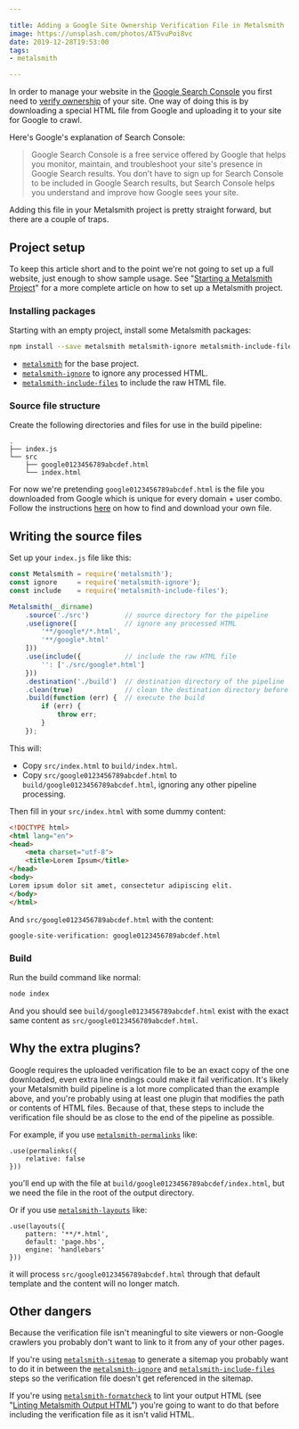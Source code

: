 ```yaml
---

title: Adding a Google Site Ownership Verification File in Metalsmith
image: https://unsplash.com/photos/AT5vuPoi8vc
date: 2019-12-28T19:53:00
tags:
- metalsmith

---
```


In order to manage your website in the [Google Search Console](https://support.google.com/webmasters/answer/9128668) you first need to [verify ownership](https://support.google.com/webmasters/answer/9008080) of your site. One way of doing this is by downloading a special HTML file from Google and uploading it to your site for Google to crawl.

Here's Google's explanation of Search Console:

> Google Search Console is a free service offered by Google that helps you monitor, maintain, and troubleshoot your site's presence in Google Search results. You don't have to sign up for Search Console to be included in Google Search results, but Search Console helps you understand and improve how Google sees your site.

Adding this file in your Metalsmith project is pretty straight forward, but there are a couple of traps.

## Project setup

To keep this article short and to the point we're not going to set up a full website, just enough to show sample usage. See "[Starting a Metalsmith Project](/blog/starting-a-metalsmith-project)" for a more complete article on how to set up a Metalsmith project.

### Installing packages

Starting with an empty project, install some Metalsmith packages:

```bash
npm install --save metalsmith metalsmith-ignore metalsmith-include-files
```

- [`metalsmith`](https://www.npmjs.com/package/metalsmith) for the base project.
- [`metalsmith-ignore`](https://www.npmjs.com/package/metalsmith-ignore) to ignore any processed HTML.
- [`metalsmith-include-files`](https://www.npmjs.com/package/metalsmith-include-files) to include the raw HTML file.

### Source file structure

Create the following directories and files for use in the build pipeline:

```text
.
├── index.js
└── src
    ├── google0123456789abcdef.html
    └── index.html
```

For now we're pretending `google0123456789abcdef.html` is the file you downloaded from Google which is unique for every domain + user combo. Follow the instructions [here](https://support.google.com/webmasters/answer/9008080) on how to find and download your own file.

## Writing the source files

Set up your `index.js` file like this:

```javascript
const Metalsmith = require('metalsmith');
const ignore     = require('metalsmith-ignore');
const include    = require('metalsmith-include-files');

Metalsmith(__dirname)
    .source('./src')         // source directory for the pipeline
    .use(ignore([            // ignore any processed HTML
        '**/google*/*.html',
        '**/google*.html'
    ]))
    .use(include({           // include the raw HTML file
        '': ['./src/google*.html']
    }))
    .destination('./build')  // destination directory of the pipeline
    .clean(true)             // clean the destination directory before build
    .build(function (err) {  // execute the build
        if (err) {
            throw err;
        }
    });
```

This will:

- Copy `src/index.html` to `build/index.html`.
- Copy `src/google0123456789abcdef.html` to `build/google0123456789abcdef.html`, ignoring any other pipeline processing.

Then fill in your `src/index.html` with some dummy content:

```html
<!DOCTYPE html>
<html lang="en">
<head>
    <meta charset="utf-8">
    <title>Lorem Ipsum</title>
</head>
<body>
Lorem ipsum dolor sit amet, consectetur adipiscing elit.
</body>
</html>
```

And `src/google0123456789abcdef.html` with the content:

```text
google-site-verification: google0123456789abcdef.html
```

### Build

Run the build command like normal:

```bash
node index
```

And you should see `build/google0123456789abcdef.html` exist with the exact same content as `src/google0123456789abcdef.html`.

## Why the extra plugins?

Google requires the uploaded verification file to be an exact copy of the one downloaded, even extra line endings could make it fail verification. It's likely your Metalsmith build pipeline is a lot more complicated than the example above, and you're probably using at least one plugin that modifies the path or contents of HTML files. Because of that, these steps to include the verification file should be as close to the end of the pipeline as possible.

For example, if you use [`metalsmith-permalinks`](https://www.npmjs.com/package/metalsmith-permalinks) like:

```text
.use(permalinks({
    relative: false
}))
```

you'll end up with the file at `build/google0123456789abcdef/index.html`, but we need the file in the root of the output directory.

Or if you use [`metalsmith-layouts`](https://www.npmjs.com/package/metalsmith-layouts) like:

```text
.use(layouts({
    pattern: '**/*.html',
    default: 'page.hbs',
    engine: 'handlebars'
}))
```

it will process `src/google0123456789abcdef.html` through that default template and the content will no longer match.

## Other dangers

Because the verification file isn't meaningful to site viewers or non-Google crawlers you probably don't want to link to it from any of your other pages.

If you're using [`metalsmith-sitemap`](https://www.npmjs.com/package/metalsmith-sitemap) to generate a sitemap you probably want to do it in between the [`metalsmith-ignore`](https://www.npmjs.com/package/metalsmith-ignore) and [`metalsmith-include-files`](https://www.npmjs.com/package/metalsmith-include-files) steps so the verification file doesn't get referenced in the sitemap.

If you're using [`metalsmith-formatcheck`](https://www.npmjs.com/package/metalsmith-formatcheck) to lint your output HTML (see "[Linting Metalsmith Output HTML](/blog/linting-metalsmith-output-html)") you're going to want to do that before including the verification file as it isn't valid HTML.
